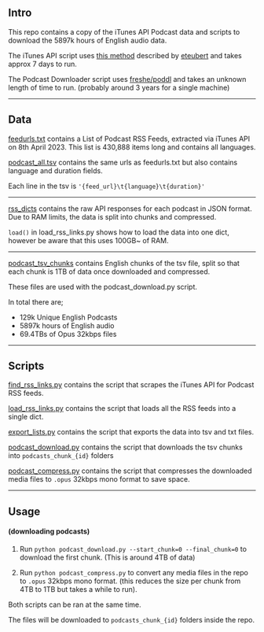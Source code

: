 ## Intro

This repo contains a copy of the iTunes API Podcast data and scripts to download the 5897k hours of English audio data. 

The iTunes API script uses [this method](https://gist.github.com/eteubert/5986525?permalink_comment_id=3225211#gistcomment-3225211) described by [eteubert](https://gist.github.com/eteubert) and takes approx 7 days to run.

The Podcast Downloader script uses [freshe/poddl](https://github.com/freshe/poddl) and takes an unknown length of time to run. (probably around 3 years for a single machine)

---

## Data

[feedurls.txt](/feedurls.txt) contains a List of Podcast RSS Feeds, extracted via iTunes API on 8th April 2023. This list is 430,888 items long and contains all languages.

[podcast_all.tsv](/podcast_all.tsv) contains the same urls as feedurls.txt but also contains language and duration fields.

Each line in the tsv is `'{feed_url}\t{language}\t{duration}'`

---

[rss_dicts](https://drive.google.com/drive/folders/1lHRXjiksRHv8-WCv6b8gw-MGL2W24avf?usp=share_link) contains the raw API responses for each podcast in JSON format. Due to RAM limits, the data is split into chunks and compressed.

`load()` in load_rss_links.py shows how to load the data into one dict, however be aware that this uses 100GB~ of RAM.

---

[podcast_tsv_chunks](/podcast_tsv_chunks) contains English chunks of the tsv file, split so that each chunk is 1TB of data once downloaded and compressed.

These files are used with the podcast_download.py script.

In total there are;
-  129k Unique English Podcasts
- 5897k hours of English audio
- 69.4TBs of Opus 32kbps files

---

## Scripts

[find_rss_links.py](/find_rss_links.py) contains the script that scrapes the iTunes API for Podcast RSS feeds.

[load_rss_links.py](/load_rss_links.py) contains the script that loads all the RSS feeds into a single dict.

[export_lists.py](/export_lists.py) contains the script that exports the data into tsv and txt files.

[podcast_download.py](/podcast_download.py) contains the script that downloads the tsv chunks into `podcasts_chunk_{id}` folders

[podcast_compress.py](/podcast_compress.py) contains the script that compresses the downloaded media files to `.opus` 32kbps mono format to save space.

---

## Usage
#### (downloading podcasts)

1. Run `python podcast_download.py --start_chunk=0 --final_chunk=0` to download the first chunk. (This is around 4TB of data)

2. Run `python podcast_compress.py` to convert any media files in the repo to `.opus` 32kbps mono format. (this reduces the size per chunk from 4TB to 1TB but takes  a while to run).

Both scripts can be ran at the same time.

The files will be downloaded to `podcasts_chunk_{id}` folders inside the repo.